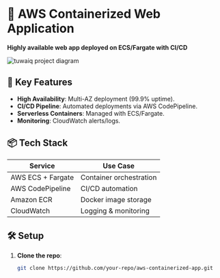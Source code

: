 # 🚀 AWS Containerized Web Application  
**Highly available web app deployed on ECS/Fargate with CI/CD**  


![tuwaiq project diagram](https://github.com/user-attachments/assets/3820db2f-c5e2-4cf7-8d0d-aacdedde52e9)

## 🔧 Key Features  
- **High Availability**: Multi-AZ deployment (99.9% uptime).  
- **CI/CD Pipeline**: Automated deployments via AWS CodePipeline.  
- **Serverless Containers**: Managed with ECS/Fargate.  
- **Monitoring**: CloudWatch alerts/logs.  

## 📦 Tech Stack  
| Service               | Use Case                          |
|-----------------------|-----------------------------------|
| AWS ECS + Fargate     | Container orchestration           |
| AWS CodePipeline      | CI/CD automation                 |
| Amazon ECR            | Docker image storage              |
| CloudWatch            | Logging & monitoring             |

## 🛠️ Setup  
1. **Clone the repo**:  
   ```bash
   git clone https://github.com/your-repo/aws-containerized-app.git
